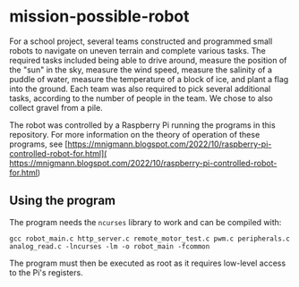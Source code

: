 # mission-possible-robot
For a school project, several teams constructed and programmed small robots to navigate 
on uneven terrain and complete various tasks. The required tasks included being able to
drive around, measure the position of the "sun" in the sky, measure the wind speed,
measure the salinity of a puddle of water, measure the temperature of a block of ice,
and plant a flag into the ground. Each team was also required to pick several additional
tasks, according to the number of people in the team. We chose to also collect gravel
from a pile.

The robot was controlled by a Raspberry Pi running the programs in this repository.
For more information on the theory of operation of these programs, see
[https://mnigmann.blogspot.com/2022/10/raspberry-pi-controlled-robot-for.html](
https://mnigmann.blogspot.com/2022/10/raspberry-pi-controlled-robot-for.html)

## Using the program
The program needs the `ncurses` library to work and can be compiled with:
```
gcc robot_main.c http_server.c remote_motor_test.c pwm.c peripherals.c analog_read.c -lncurses -lm -o robot_main -fcommon
```
The program must then be executed as root as it requires low-level access to the Pi's
registers.
